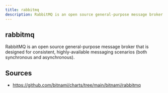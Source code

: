 ```yaml
---
title: rabbitmq
description: RabbitMQ is an open source general-purpose message broker that is designed for consistent, highly-available messaging scenarios (both synchronous and asynchronous).
---
```


## rabbitmq

RabbitMQ is an open source general-purpose message broker that is designed for consistent, highly-available messaging scenarios (both synchronous and asynchronous).

## Sources

- https://github.com/bitnami/charts/tree/main/bitnami/rabbitmq
